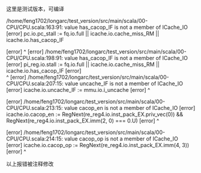 这里是测试版本，可编译

/home/feng1702/longarc/test_version/src/main/scala/00-CPU/CPU.scala:163:91: value has_cacop_IF is not a member of ICache_IO
[error]     pc.io.pc_stall                  := fq.io.full || icache.io.cache_miss_RM || icache.io.has_cacop_IF

[error]                                                                                           ^
[error] /home/feng1702/longarc/test_version/src/main/scala/00-CPU/CPU.scala:198:91: value has_cacop_IF is not a member of ICache_IO
[error]     pi_reg.io.stall                 := fq.io.full || icache.io.cache_miss_RM || icache.io.has_cacop_IF
[error]     
                                                                                      ^
[error] /home/feng1702/longarc/test_version/src/main/scala/00-CPU/CPU.scala:207:15: value uncache_IF is not a member of ICache_IO
[error]     icache.io.uncache_IF            := mmu.io.i_uncache 
[error]               ^

[error] /home/feng1702/longarc/test_version/src/main/scala/00-CPU/CPU.scala:213:15: value cacop_en is not a member of ICache_IO
[error]     icache.io.cacop_en              := RegNext(re_reg4.io.inst_pack_EX.priv_vec(0)) && RegNext(re_reg4.io.inst_pack_EX.imm(2, 0) === 0.U)
[error]               ^

[error] /home/feng1702/longarc/test_version/src/main/scala/00-CPU/CPU.scala:214:15: value cacop_op is not a member of ICache_IO
[error]     icache.io.cacop_op              := RegNext(re_reg4.io.inst_pack_EX.imm(4, 3))
[error]               ^

以上报错被注释修改